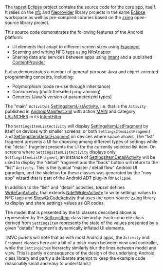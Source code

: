 The [tapset](https://code.google.com/p/tapset/source/browse/#hg%2Ftapset) [Eclipse](http://www.eclipse.org) project contains the source code for the core app, itself. It relies on the [nfc](nfcLibrary.md) and [fileprovider](fileproviderLibrary.md) library projects in the same [Eclipse](http://www.eclipse.org) workspace as well as pre-compiled libraries based on the [zxing](https://code.google.com/p/zxing/) open-source library project.

This source code demonstrates the following features of the Android platform:

  * UI elements that adapt to different screen sizes using [Fragment](http://developer.android.com/reference/android/app/Fragment.html)
  * Scanning and writing NFC tags using [NfcAdapter](http://developer.android.com/reference/android/nfc/NfcAdapter.html)
  * Sharing data and services between apps using [Intent](http://developer.android.com/reference/android/content/Intent.html) and a published [ContentProvider](http://developer.android.com/reference/android/content/ContentProvider.html)

It also demonstrates a number of general-purpose Java and object-oriented programming concepts, including:

  * Polymorphism (code re-use through inheritance)
  * Concurrency (multi-threaded programming)
  * Generics (Java's version of parameterized types)

The "main" `Activity`is [SettingsItemListActivity](https://code.google.com/p/tapset/source/browse/tapset/src/us/rader/tapset/SettingsItemListActivity.java), i.e. that is the `Activity` published in [AndroidManifest.xml](https://code.google.com/p/tapset/source/browse/tapset/AndroidManifest.xml) with action [MAIN](http://developer.android.com/reference/android/content/Intent.html#ACTION_MAIN) and category [LAUNCHER](http://developer.android.com/reference/android/content/Intent.html#CATEGORY_LAUNCHER) in its [IntentFilter](http://developer.android.com/reference/android/content/IntentFilter.html).

The `SettingsItemListActivity` will display [SettingsItemListFragment](https://code.google.com/p/tapset/source/browse/tapset/src/us/rader/tapset/SettingsItemListFragment.java) by itself on devices with smaller screens, or both `SettingsItemListFragment` and [SettingsItemDetailFragment](https://code.google.com/p/tapset/source/browse/tapset/src/us/rader/tapset/SettingsItemDetailFragment.java) on devices where space allows. The "list" fragment presents a UI for choosing among different types of settings while the "detail" fragment presents the UI for the currently selected list item. On screens where `SettingsItemListActivity` displays only `SettingsItemListFragment`, an instance of [SettingsItemDetailActivity](https://code.google.com/p/tapset/source/browse/tapset/src/us/rader/tapset/SettingsItemDetailActivity.java) will be used to display the "detail" fragment and the "back" button will return to the "list" `Activity`. This is the typical "master / detail flow" Android UI paradigm, and the skeleton for these classes was generated by the "new app" wizard that is part of the Android ADT plug-in for `Eclipse`.

In addition to the "list" and "detail" activities, _tapset_ defines [WriteTagActivity](https://code.google.com/p/tapset/source/browse/tapset/src/us/rader/tapset/WriteTagActivity.java), that extends [NdefWriterActivity](https://code.google.com/p/tapset/source/browse/nfc/src/us/rader/nfc/NdefWriterActivity.java) to write settings values to NFC tags and [ShowQrCodeActivity](https://code.google.com/p/tapset/source/browse/tapset/src/us/rader/tapset/ShowQrCodeActivity.java) that uses the open-source [zxing](https://code.google.com/p/zxing/) library to display and share settings values as QR codes.

The model that is presented by the UI classes described above is represented by the [SettingsItem](https://code.google.com/p/tapset/source/browse/tapset/src/us/rader/tapset/settingsitems/SettingsItem.java) class hierarchy. Each concrete class derived from `SettingsItem` represents the state of the values presented by a given "details" fragment's dynamically inflated UI elements.

`[`MVC purists will note that as with most Android apps, the `Activity` and `Fragment` classes here are a bit of a mish-mash between view and controller, while the `SettingsItem` hierarchy similarly blur the lines between model and view. This is partly a consequence of the design of the underlying Android class library and partly a deliberate attempt to keep the example code reasonably small and easy to understand.`]`